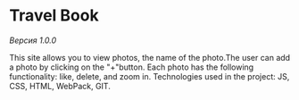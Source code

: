 # Travel Book
*Версия 1.0.0*

This site allows you to view photos, the name of the photo.The user can add a photo by clicking on the "+"button. Each photo has the following functionality: like, delete, and zoom in.    Technologies used in the project: JS, CSS, HTML, WebPack, GIT.
